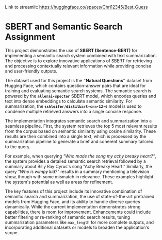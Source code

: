 Link to streamlit: https://huggingface.co/spaces/Chri12345/Best_Guess


# SBERT and Semantic Search Assignment

This project demonstrates the use of **SBERT (Sentence-BERT)** for implementing a semantic search system combined with text summarization. The objective is to explore innovative applications of SBERT for retrieving and processing contextually relevant information while providing concise and user-friendly outputs.

The dataset used for this project is the **"Natural Questions"** dataset from Hugging Face, which contains question-answer pairs that are ideal for training and evaluating semantic search systems. The semantic search is powered by the **`allenai-specter`** SBERT model, which encodes queries and text into dense embeddings to calculate semantic similarity. For summarization, the **`sshleifer/distilbart-cnn-12-6`** model is used to condense multiple retrieved answers into a single concise response.

The implementation integrates semantic search and summarization into a seamless pipeline. First, the system retrieves the top 5 most relevant results from the corpus based on semantic similarity using cosine similarity. These results are then combined into a single text, which is processed by the summarization pipeline to generate a brief and coherent summary tailored to the query.

For example, when querying *"Who made the song my achy breaky heart?"*, the system provides a detailed semantic search retrieval followed by a summary about Billy Ray Cyrus's song "Achy Breaky Heart." Similarly, the query *"Who is wimpy kid?"* results in a summary mentioning a television show, though with some mismatch in relevance. These examples highlight the system's potential as well as areas for refinement.

The key features of this project include its innovative combination of semantic search and summarization, the use of state-of-the-art pretrained models from Hugging Face, and its ability to handle diverse queries dynamically. While the current implementation demonstrates strong capabilities, there is room for improvement. Enhancements could include better filtering or re-ranking of semantic search results, tuning summarization parameters like `max_length` for more complete outputs, and incorporating additional datasets or models to broaden the application's scope.
